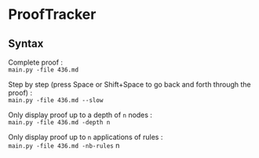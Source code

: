 # ProofTracker

## Syntax

Complete proof :
<br>
`main.py -file 436.md`

Step by step (press Space or Shift+Space to go back and forth through the proof) : 
<br>
`main.py -file 436.md --slow`

Only display proof up to a depth of `n` nodes :
<br>
`main.py -file 436.md -depth n`

Only display proof up to `n` applications of rules :
<br>
`main.py -file 436.md -nb-rules` n

